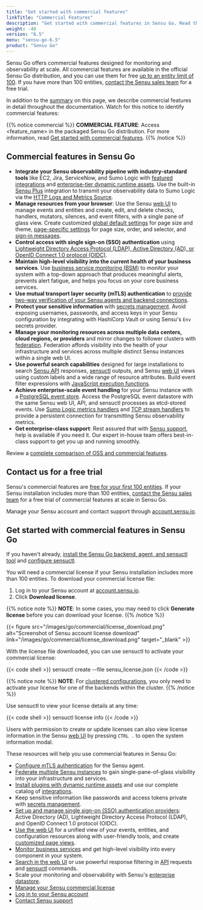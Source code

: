 ```yaml
---
title: "Get started with commercial features"
linkTitle: "Commercial Features"
description: "Get started with commercial features in Sensu Go. Read this guide to learn about the latest commercial features. Contact our sales team for a free trial."
weight: -40
version: "6.5"
menu: "sensu-go-6.5"
product: "Sensu Go"
---
```


Sensu Go offers commercial features designed for monitoring and observability at scale.
All commercial features are available in the official Sensu Go distribution, and you can use them for free [up to an entity limit of 100][7].
If you have more than 100 entities, [contact the Sensu sales team][1] for a free trial.

In addition to the [summary][25] on this page, we describe commercial features in detail throughout the documentation.
Watch for this notice to identify commercial features:

{{% notice commercial %}}
**COMMERCIAL FEATURE**: Access <feature_name> in the packaged Sensu Go distribution.
For more information, read [Get started with commercial features](../commercial/).
{{% /notice %}}

## Commercial features in Sensu Go

- **Integrate your Sensu observability pipeline with industry-standard tools** like EC2, Jira, ServiceNow, and Sumo Logic with [featured integrations][24] and [enterprise-tier dynamic runtime assets][11].
Use the built-in [Sensu Plus][30] integration to transmit your observability data to Sumo Logic via the [HTTP Logs and Metrics Source][29].
- **Manage resources from your browser**: Use the Sensu [web UI][8] to manage events and entities and create, edit, and delete checks, handlers, mutators, silences, and event filters, with a single pane of glass view.
Create customized [global default settings][26] for page size and theme, [page-specific settings][27] for page size, order, and selector, and [sign-in messages][28].
- **Control access with single sign-on (SSO) authentication** using [Lightweight Directory Access Protocol (LDAP), Active Directory (AD), or OpenID Connect 1.0 protocol (OIDC)][9].
- **Maintain high-level visibility into the current health of your business services**.
Use [business service monitoring (BSM)][23] to monitor your system with a top-down approach that produces meaningful alerts, prevents alert fatigue, and helps you focus on your core business services.
- **Use mutual transport layer security (mTLS) authentication** to [provide two-way verification of your Sensu agents and backend connections][21].
- **Protect your sensitive information** with [secrets management][22].
Avoid exposing usernames, passwords, and access keys in your Sensu configuration by integrating with HashiCorp Vault or using Sensu's `Env` secrets provider.
- **Manage your monitoring resources across multiple data centers, cloud regions, or providers** and mirror changes to follower clusters with [federation][20].
Federation affords visibility into the health of your infrastructure and services across multiple distinct Sensu instances within a single web UI.
- **Use powerful search capabilities** designed for large installations to search [Sensu API][4] responses, [sensuctl][5] outputs, and Sensu [web UI][6] views using custom labels and a wide range of resource attributes.
Build event filter expressions with [JavaScript execution functions][19].
- **Achieve enterprise-scale event handling** for your Sensu instance with a [PostgreSQL event store][12].
Access the PostgreSQL event datastore with the same Sensu web UI, API, and sensuctl processes as etcd-stored events.
Use [Sumo Logic metrics handlers][31] and [TCP stream handlers][32] to provide a persistent connection for transmitting Sensu observability metrics.
- **Get enterprise-class support**: Rest assured that with [Sensu support][13], help is available if you need it.
Our expert in-house team offers best-in-class support to get you up and running smoothly.

Review a [complete comparison of OSS and commercial features][3].

## Contact us for a free trial

Sensu's commercial features are [free for your first 100 entities][7].
If your Sensu installation includes more than 100 entities, [contact the Sensu sales team][1] for a free trial of commercial features at scale in Sensu Go.

Manage your Sensu account and contact support through [account.sensu.io][2].

## Get started with commercial features in Sensu Go

If you haven't already, [install the Sensu Go backend, agent, and sensuctl tool][15] and [configure sensuctl][16].

You will need a commercial license if your Sensu installation includes more than 100 entities.
To download your commercial license file:

1. Log in to your Sensu account at [account.sensu.io][2].
2. Click **Download license**.

{{% notice note %}}
**NOTE**: In some cases, you may need to click **Generate license** before you can download your license.
{{% /notice %}}

{{< figure src="/images/go/commercial/license_download.png" alt="Screenshot of Sensu account license download" link="/images/go/commercial/license_download.png" target="_blank" >}}

With the license file downloaded, you can use sensuctl to activate your commercial license:

{{< code shell >}}
sensuctl create --file sensu_license.json
{{< /code >}}

{{% notice note %}}
**NOTE**: For [clustered configurations](../operations/deploy-sensu/cluster-sensu), you only need to activate your license for one of the backends within the cluster.
{{% /notice %}}

Use sensuctl to view your license details at any time:

{{< code shell >}}
sensuctl license info
{{< /code >}}

Users with permission to create or update licenses can also view license information in the Sensu [web UI][8] by pressing `CTRL .` to open the system information modal.

These resources will help you use commercial features in Sensu Go:

- [Configure mTLS authentication][21] for the Sensu agent.
- [Federate multiple Sensu instances][20] to gain single-pane-of-glass visibility into your infrastructure and services.
- [Install plugins with dynamic runtime assets][17] and use our complete catalog of [integrations][24].
- Keep sensitive information like passwords and access tokens private with [secrets management][22].
- [Set up and manage single sign-on (SSO) authentication providers][9]: Active Directory (AD), Lightweight Directory Access Protocol (LDAP), and OpenID Connect 1.0 protocol (OIDC).
- [Use the web UI][8] for a unified view of your events, entities, and configuration resources along with user-friendly tools, and create [customized page views][33].
- [Monitor business services][23] and get high-level visibility into every component in your system.
- [Search in the web UI][6] or use powerful response filtering in [API][4] requests and [sensuctl][5] commands.
- Scale your monitoring and observability with Sensu's [enterprise datastore][12].
- [Manage your Sensu commercial license][18]
- [Log in to your Sensu account][2]
- [Contact Sensu support][14]


[1]: https://sensu.io/contact?subject=contact-sales/
[2]: https://account.sensu.io/
[3]: https://sensu.io/features/compare
[4]: ../api/#response-filtering
[5]: ../sensuctl/filter-responses/
[6]: ../web-ui/search/
[7]: https://sensu.io/blog/one-year-of-sensu-go/
[8]: ../web-ui/
[9]: ../operations/control-access/sso/
[11]: https://bonsai.sensu.io/assets?tiers%5B%5D=4/
[12]: ../operations/deploy-sensu/scale-event-storage/
[13]: https://sensu.io/support/
[14]: https://account.sensu.io/support/
[15]: ../operations/deploy-sensu/install-sensu/
[16]: ../sensuctl/#first-time-setup-and-authentication
[17]: ../plugins/use-assets-to-install-plugins/
[18]: ../operations/maintain-sensu/license/
[19]: ../observability-pipeline/observe-filter/filters#build-event-filter-expressions-with-javascript-execution-functions
[20]: ../operations/deploy-sensu/use-federation/	
[21]: ../operations/deploy-sensu/secure-sensu/#optional-configure-sensu-agent-mtls-authentication
[22]: ../operations/manage-secrets/secrets-management/
[23]: ../observability-pipeline/observe-schedule/business-service-monitoring/
[24]: ../plugins/featured-integrations/
[25]: #commercial-features-in-sensu-go
[26]: ../web-ui/webconfig-reference/#default-preferences-attributes
[27]: ../web-ui/webconfig-reference/#page-preferences-attributes
[28]: ../web-ui/webconfig-reference/#sign-in-message
[29]: https://help.sumologic.com/03Send-Data/Sources/02Sources-for-Hosted-Collectors/HTTP-Source
[30]: ../sensu-plus/
[31]: ../observability-pipeline/observe-process/sumo-logic-metrics-handlers/
[32]: ../observability-pipeline/observe-process/tcp-stream-handlers/
[33]: ../web-ui/webconfig/
